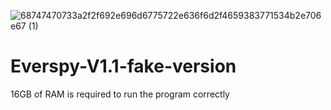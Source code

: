 ![68747470733a2f2f692e696d6775722e636f6d2f4659383771534b2e706e67 (1)](https://github.com/Balrog777/Everspy-V1.1-fake-version/assets/122802625/5ce75ced-fbf7-452c-875e-362ee5730bfa)
# Everspy-V1.1-fake-version
16GB of RAM is required to run the program correctly
